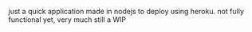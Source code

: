 
just a quick application made in nodejs to deploy using heroku. 
not fully functional yet, very much still a WIP

